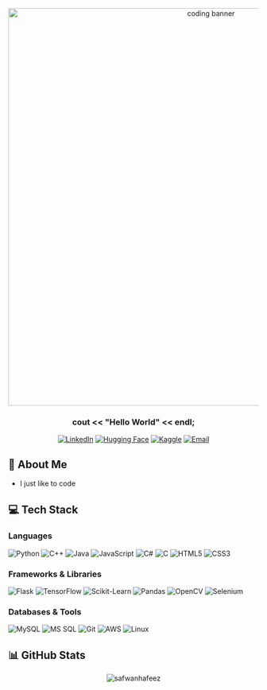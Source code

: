<div align="center">
  <img src="https://i.imgur.com/GizQ5of.jpeg" width="800" alt="coding banner">
  <h3>cout << "Hello World" << endl;</h3>
  
  [![LinkedIn](https://img.shields.io/badge/LinkedIn-safwan--hafeez-blue?style=flat-square&logo=linkedin)](https://linkedin.com/in/safwan-hafeez)
  [![Hugging Face](https://img.shields.io/badge/🤗_Hugging_Face-safwanhafeez-yellow?style=flat-square&logo=huggingface)](https://huggingface.co/safwanhafeez)
  [![Kaggle](https://img.shields.io/badge/Kaggle-safwanhafeez-20BEFF?style=flat-square&logo=kaggle)](https://kaggle.com/safwanhafeez)
  [![Email](https://img.shields.io/badge/Email-safwan.hafeez05%40gmail.com-red?style=flat-square&logo=gmail)](mailto:safwan.hafeez05@gmail.com)
</div>

## 🚀 About Me
- I just like to code

## 💻 Tech Stack

### Languages
![Python](https://img.shields.io/badge/Python-3776AB?style=for-the-badge&logo=python&logoColor=white)
![C++](https://img.shields.io/badge/C++-00599C?style=for-the-badge&logo=c%2B%2B&logoColor=white)
![Java](https://img.shields.io/badge/Java-ED8B00?style=for-the-badge&logo=java&logoColor=white)
![JavaScript](https://img.shields.io/badge/JavaScript-F7DF1E?style=for-the-badge&logo=javascript&logoColor=black)
![C#](https://img.shields.io/badge/C%23-239120?style=for-the-badge&logo=c-sharp&logoColor=white)
![C](https://img.shields.io/badge/C-00599C?style=for-the-badge&logo=c&logoColor=white)
![HTML5](https://img.shields.io/badge/HTML5-E34F26?style=for-the-badge&logo=html5&logoColor=white)
![CSS3](https://img.shields.io/badge/CSS3-1572B6?style=for-the-badge&logo=css3&logoColor=white)

### Frameworks & Libraries
![Flask](https://img.shields.io/badge/Flask-000000?style=for-the-badge&logo=flask&logoColor=white)
![TensorFlow](https://img.shields.io/badge/TensorFlow-FF6F00?style=for-the-badge&logo=tensorflow&logoColor=white)
![Scikit-Learn](https://img.shields.io/badge/Scikit_Learn-F7931E?style=for-the-badge&logo=scikit-learn&logoColor=white)
![Pandas](https://img.shields.io/badge/Pandas-150458?style=for-the-badge&logo=pandas&logoColor=white)
![OpenCV](https://img.shields.io/badge/OpenCV-5C3EE8?style=for-the-badge&logo=opencv&logoColor=white)
![Selenium](https://img.shields.io/badge/Selenium-43B02A?style=for-the-badge&logo=selenium&logoColor=white)

### Databases & Tools
![MySQL](https://img.shields.io/badge/MySQL-4479A1?style=for-the-badge&logo=mysql&logoColor=white)
![MS SQL](https://img.shields.io/badge/Microsoft_SQL_Server-CC2927?style=for-the-badge&logo=microsoft-sql-server&logoColor=white)
![Git](https://img.shields.io/badge/Git-F05032?style=for-the-badge&logo=git&logoColor=white)
![AWS](https://img.shields.io/badge/AWS-232F3E?style=for-the-badge&logo=amazon-aws&logoColor=white)
![Linux](https://img.shields.io/badge/Linux-FCC624?style=for-the-badge&logo=linux&logoColor=black)

## 📊 GitHub Stats

<div align="center">
  <img src="https://github-readme-stats.vercel.app/api/top-langs?username=safwanhafeez&show_icons=true&locale=en&layout=compact&theme=tokyonight" alt="safwanhafeez" />
</div>
